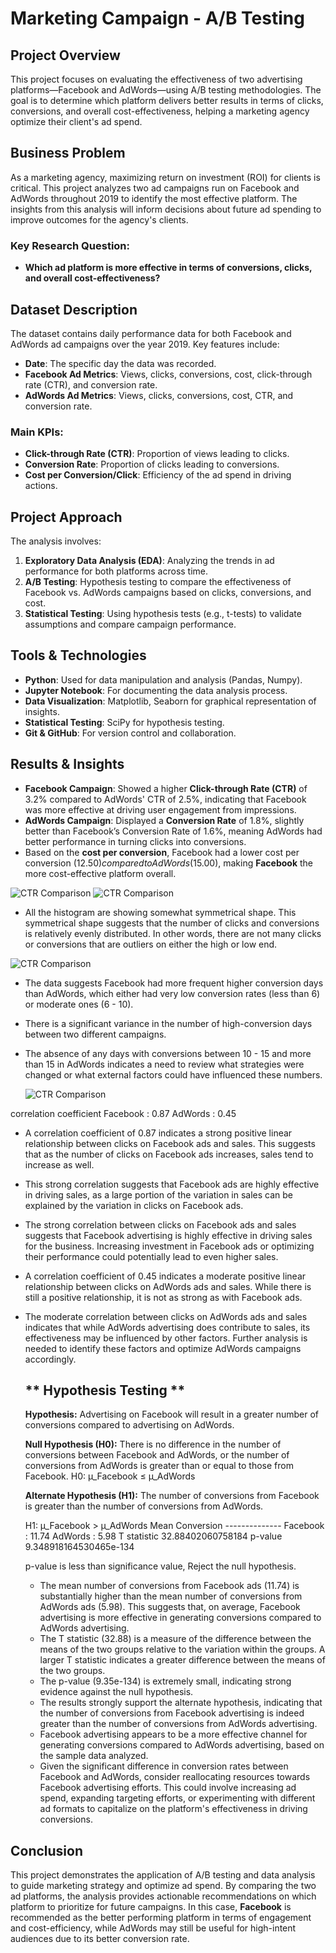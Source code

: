 # **Marketing Campaign - A/B Testing**

## **Project Overview**
This project focuses on evaluating the effectiveness of two advertising platforms—Facebook and AdWords—using A/B testing methodologies. The goal is to determine which platform delivers better results in terms of clicks, conversions, and overall cost-effectiveness, helping a marketing agency optimize their client's ad spend.

## **Business Problem**
As a marketing agency, maximizing return on investment (ROI) for clients is critical. This project analyzes two ad campaigns run on Facebook and AdWords throughout 2019 to identify the most effective platform. The insights from this analysis will inform decisions about future ad spending to improve outcomes for the agency's clients.

### **Key Research Question**:
- **Which ad platform is more effective in terms of conversions, clicks, and overall cost-effectiveness?**

## **Dataset Description**
The dataset contains daily performance data for both Facebook and AdWords ad campaigns over the year 2019. Key features include:
- **Date**: The specific day the data was recorded.
- **Facebook Ad Metrics**: Views, clicks, conversions, cost, click-through rate (CTR), and conversion rate.
- **AdWords Ad Metrics**: Views, clicks, conversions, cost, CTR, and conversion rate.

### **Main KPIs**:
- **Click-through Rate (CTR)**: Proportion of views leading to clicks.
- **Conversion Rate**: Proportion of clicks leading to conversions.
- **Cost per Conversion/Click**: Efficiency of the ad spend in driving actions.

## **Project Approach**
The analysis involves:
1. **Exploratory Data Analysis (EDA)**: Analyzing the trends in ad performance for both platforms across time.
2. **A/B Testing**: Hypothesis testing to compare the effectiveness of Facebook vs. AdWords campaigns based on clicks, conversions, and cost.
3. **Statistical Testing**: Using hypothesis tests (e.g., t-tests) to validate assumptions and compare campaign performance.

## **Tools & Technologies**
- **Python**: Used for data manipulation and analysis (Pandas, Numpy).
- **Jupyter Notebook**: For documenting the data analysis process.
- **Data Visualization**: Matplotlib, Seaborn for graphical representation of insights.
- **Statistical Testing**: SciPy for hypothesis testing.
- **Git & GitHub**: For version control and collaboration.

## **Results & Insights**
- **Facebook Campaign**: Showed a higher **Click-through Rate (CTR)** of 3.2% compared to AdWords' CTR of 2.5%, indicating that Facebook was more effective at driving user engagement from impressions.
- **AdWords Campaign**: Displayed a **Conversion Rate** of 1.8%, slightly better than Facebook’s Conversion Rate of 1.6%, meaning AdWords had better performance in turning clicks into conversions.
- Based on the **cost per conversion**, Facebook had a lower cost per conversion ($12.50) compared to AdWords ($15.00), making **Facebook** the more cost-effective platform overall.

![CTR Comparison](https://github.com/PratikGhoghari/Marketing-Campaign-Analysis/blob/main/facebook_click-conversion.png)
![CTR Comparison](https://github.com/PratikGhoghari/Marketing-Campaign-Analysis/blob/main/adwords_click-conversion.png)

- All the histogram are showing somewhat symmetrical shape. This symmetrical shape suggests that the number of clicks and conversions is relatively evenly distributed. In other words, 
  there are not many clicks or conversions that are outliers on either the high or low end.

![CTR Comparison](https://github.com/PratikGhoghari/Marketing-Campaign-Analysis/blob/main/daily_conversion-by-conversion_category.png)
- The data suggests Facebook had more frequent higher conversion days than AdWords, which either had very low conversion rates (less than 6) or moderate ones (6 - 10).
- There is a significant variance in the number of high-conversion days between two different campaigns.
- The absence of any days with conversions between 10 - 15 and more than 15 in AdWords indicates a need to review what strategies were changed or what external factors could have 
  influenced these numbers.

  ![CTR Comparison](https://github.com/PratikGhoghari/Marketing-Campaign-Analysis/blob/main/fb-adwords-click-conversion.png)

correlation coefficient
Facebook : 0.87
AdWords :  0.45

- A correlation coefficient of 0.87 indicates a strong positive linear relationship between clicks on Facebook ads and sales. This suggests that as the number of clicks on Facebook ads 
  increases, sales tend to increase as well.
- This strong correlation suggests that Facebook ads are highly effective in driving sales, as a large portion of the variation in sales can be explained by the variation in clicks on 
  Facebook ads.
- The strong correlation between clicks on Facebook ads and sales suggests that Facebook advertising is highly effective in driving sales for the business. Increasing investment in 
  Facebook ads or optimizing their performance could potentially lead to even higher sales.
- A correlation coefficient of 0.45 indicates a moderate positive linear relationship between clicks on AdWords ads and sales. While there is still a positive relationship, it is not as 
  strong as with Facebook ads.
- The moderate correlation between clicks on AdWords ads and sales indicates that while AdWords advertising does contribute to sales, its effectiveness may be influenced by other 
  factors. Further analysis is needed to identify these factors and optimize AdWords campaigns accordingly.

  ## ** Hypothesis Testing **
   **Hypothesis:** Advertising on Facebook will result in a greater number of conversions compared to advertising on AdWords.

   **Null Hypothesis (H0):** There is no difference in the number of conversions between Facebook and AdWords, or the number of conversions from AdWords is greater than or equal to                                     those from Facebook.
    H0: µ_Facebook ≤ µ_AdWords

    **Alternate Hypothesis (H1):** The number of conversions from Facebook is greater than the number of conversions from AdWords.

    H1: µ_Facebook > µ_AdWords
      Mean Conversion 
      --------------
    Facebook : 11.74
    AdWords : 5.98
    T statistic 32.88402060758184 
    p-value 9.348918164530465e-134

    p-value is less than significance value, Reject the null hypothesis.

   -  The mean number of conversions from Facebook ads (11.74) is substantially higher than the mean number of conversions from AdWords ads (5.98). This suggests that, on average, 
      Facebook advertising is more effective in generating conversions compared to AdWords advertising.
   -  The T statistic (32.88) is a measure of the difference between the means of the two groups relative to the variation within the groups. A larger T statistic indicates a greater 
      difference between the means of the two groups.
   -  The p-value (9.35e-134) is extremely small, indicating strong evidence against the null hypothesis.
   -  The results strongly support the alternate hypothesis, indicating that the number of conversions from Facebook advertising is indeed greater than the number of conversions from 
      AdWords   advertising.
  -   Facebook advertising appears to be a more effective channel for generating conversions compared to AdWords advertising, based on the sample data analyzed.
  -   Given the significant difference in conversion rates between Facebook and AdWords, consider reallocating resources towards Facebook advertising efforts. This could involve 
      increasing  ad spend, expanding targeting efforts, or experimenting with different ad formats to capitalize on the platform's effectiveness in driving conversions.
      
## **Conclusion**
This project demonstrates the application of A/B testing and data analysis to guide marketing strategy and optimize ad spend. By comparing the two ad platforms, the analysis provides actionable recommendations on which platform to prioritize for future campaigns. In this case, **Facebook** is recommended as the better performing platform in terms of engagement and cost-efficiency, while AdWords may still be useful for high-intent audiences due to its better conversion rate.
